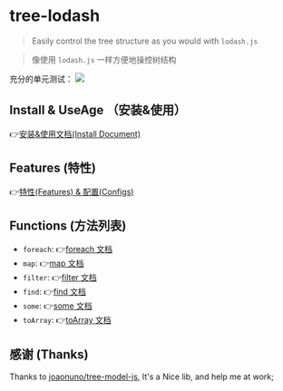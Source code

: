 # tree-lodash

> Easily control the tree structure as you would with `lodash.js`

> 像使用 `lodash.js` 一样方便地操控树结构

充分的单元测试：
![](https://pic.zhangshichun.top/pic/20230718-01.jpg)

## Install & UseAge （安装&使用）

👉[安装&使用文档(Install Document)](./docs/guide/README.md)

## Features (特性)

👉[特性(Features) & 配置(Configs)](./docs/guide/features.md)

## Functions (方法列表)

- `foreach`: 👉[foreach 文档](./docs/functions/foreach.md)
- `map`: 👉[map 文档](./docs/functions/map.md)
- `filter`: 👉[filter 文档](./docs/functions/filter.md)
- `find`: 👉[find 文档](./docs/functions/find.md)
- `some`: 👉[some 文档](./docs/functions/some.md)
- `toArray`: 👉[toArray 文档](./docs/functions/toArray.md)

## 感谢 (Thanks)

Thanks to [joaonuno/tree-model-js](https://github.com/joaonuno/tree-model-js), It's a Nice lib, and help me at work;
